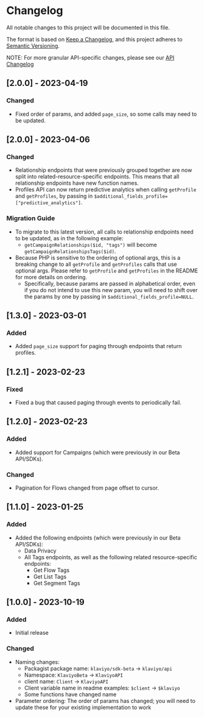 # Changelog

All notable changes to this project will be documented in this file.

The format is based on [Keep a Changelog](https://keepachangelog.com/en/1.1.0/),
and this project adheres to [Semantic Versioning](https://semver.org/spec/v2.0.0.html).

NOTE: For more granular API-specific changes, please see our [API Changelog](https://developers.klaviyo.com/en/docs/changelog_)

## [2.0.0] - 2023-04-19

### Changed
- Fixed order of params, and added `page_size`, so some calls may need to be updated.

## [2.0.0] - 2023-04-06
### Changed
- Relationship endpoints that were previously grouped together are now split into related-resource-specific endpoints. This means that all relationship endpoints have new function names.
- Profiles API can now return predictive analytics when calling `getProfile` and `getProfiles`, by passing in `$additional_fields_profile=["predictive_analytics"]`.

### Migration Guide
- To migrate to this latest version, all calls to relationship endpoints need to be updated, as in the following example:
  - `getCampaignRelationships($id, "tags")` will become `getCampaignRelationshipsTags($id)`.
- Because PHP is sensitive to the ordering of optional args, this is a breaking change to all `getProfile` and `getProfiles` calls that use optional args. Please refer to `getProfile` and `getProfiles` in the README for more details on ordering.
  - Specifically, because params are passed in alphabetical order, even if you do not intend to use this new param, you will need to shift over the params by one by passing in `$additional_fields_profile=NULL`.

## [1.3.0] - 2023-03-01
### Added
- Added `page_size` support for paging through endpoints that return profiles.

## [1.2.1] - 2023-02-23
### Fixed
- Fixed a bug that caused paging through events to periodically fail.

## [1.2.0] - 2023-02-23
### Added
- Added support for Campaigns (which were previously in our Beta API/SDKs).

### Changed
- Pagination for Flows changed from page offset to cursor.

## [1.1.0] - 2023-01-25
### Added
- Added the following endpoints (which were previously in our Beta API/SDKs):
  - Data Privacy
  - All Tags endpoints, as well as the following related resource-specific endpoints:
    - Get Flow Tags
    - Get List Tags
    - Get Segment Tags

## [1.0.0] - 2023-10-19
### Added
- Initial release

### Changed
- Naming changes:
  - Packagist package name: `klaviyo/sdk-beta` → `klaviyo/api`
  - Namespace: `KlaviyoBeta` → `KlaviyoAPI`
  - client name: `Client` → `KlaviyoAPI`
  - Client variable name in readme examples: `$client` → `$klaviyo`
  - Some functions have changed name
- Parameter ordering: The order of params has changed; you will need to update these for your existing implementation to work
